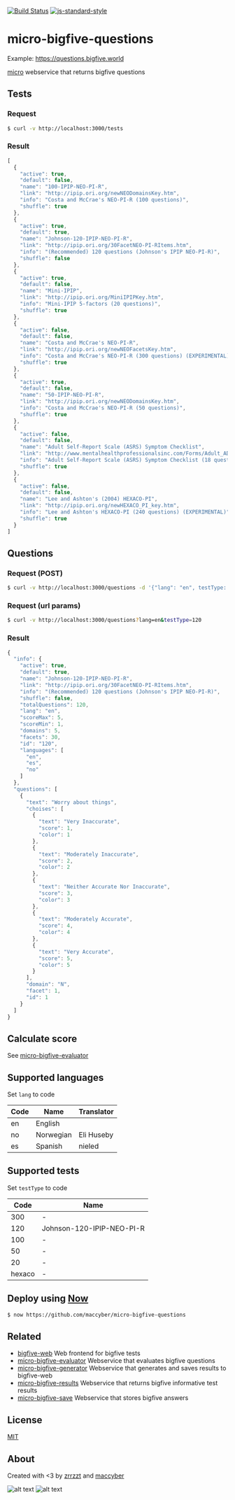 [![Build Status](https://travis-ci.org/maccyber/micro-bigfive-questions.svg?branch=master)](https://travis-ci.org/maccyber/micro-bigfive-questions)
[![js-standard-style](https://img.shields.io/badge/code%20style-standard-brightgreen.svg?style=flat)](https://github.com/feross/standard)

# micro-bigfive-questions

Example: https://questions.bigfive.world

[micro](https://github.com/zeit/micro) webservice that returns bigfive questions

## Tests

### Request

```sh
$ curl -v http://localhost:3000/tests
```

### Result

```JavaScript
[
  {
    "active": true,
    "default": false,
    "name": "100-IPIP-NEO-PI-R",
    "link": "http://ipip.ori.org/newNEODomainsKey.htm",
    "info": "Costa and McCrae's NEO-PI-R (100 questions)",
    "shuffle": true
  },
  {
    "active": true,
    "default": true,
    "name": "Johnson-120-IPIP-NEO-PI-R",
    "link": "http://ipip.ori.org/30FacetNEO-PI-RItems.htm",
    "info": "(Recommended) 120 questions (Johnson's IPIP NEO-PI-R)",
    "shuffle": false
  },
  {
    "active": true,
    "default": false,
    "name": "Mini-IPIP",
    "link": "http://ipip.ori.org/MiniIPIPKey.htm",
    "info": "Mini-IPIP 5-factors (20 questions)",
    "shuffle": true
  },
  {
    "active": false,
    "default": false,
    "name": "Costa and McCrae's NEO-PI-R",
    "link": "http://ipip.ori.org/newNEOFacetsKey.htm",
    "info": "Costa and McCrae's NEO-PI-R (300 questions) (EXPERIMENTAL)",
    "shuffle": true
  },
  {
    "active": true,
    "default": false,
    "name": "50-IPIP-NEO-PI-R",
    "link": "http://ipip.ori.org/newNEODomainsKey.htm",
    "info": "Costa and McCrae's NEO-PI-R (50 questions)",
    "shuffle": true
  },
  {
    "active": false,
    "default": false,
    "name": "Adult Self-Report Scale (ASRS) Symptom Checklist",
    "link": "http://www.mentalhealthprofessionalsinc.com/Forms/Adult_ADHD_Self-Report_Scale_(ASRS-v1.1).pdf",
    "info": "Adult Self-Report Scale (ASRS) Symptom Checklist (18 questions)",
    "shuffle": true
  },
  {
    "active": false,
    "default": false,
    "name": "Lee and Ashton's (2004) HEXACO-PI",
    "link": "http://ipip.ori.org/newHEXACO_PI_key.htm",
    "info": "Lee and Ashton's HEXACO-PI (240 questions) (EXPERIMENTAL)",
    "shuffle": true
  }
]
```

## Questions

### Request (POST)

```sh
$ curl -v http://localhost:3000/questions -d '{"lang": "en", testType: "120" }'
```

### Request (url params)

```sh
$ curl -v http://localhost:3000/questions?lang=en&testType=120
```

### Result

```JavaScript
{
  "info": {
    "active": true,
    "default": true,
    "name": "Johnson-120-IPIP-NEO-PI-R",
    "link": "http://ipip.ori.org/30FacetNEO-PI-RItems.htm",
    "info": "(Recommended) 120 questions (Johnson's IPIP NEO-PI-R)",
    "shuffle": false,
    "totalQuestions": 120,
    "lang": "en",
    "scoreMax": 5,
    "scoreMin": 1,
    "domains": 5,
    "facets": 30,
    "id": "120",
    "languages": [
      "en",
      "es",
      "no"
    ]
  },
  "questions": [
    {
      "text": "Worry about things",
      "choises": [
        {
          "text": "Very Inaccurate",
          "score": 1,
          "color": 1
        },
        {
          "text": "Moderately Inaccurate",
          "score": 2,
          "color": 2
        },
        {
          "text": "Neither Accurate Nor Inaccurate",
          "score": 3,
          "color": 3
        },
        {
          "text": "Moderately Accurate",
          "score": 4,
          "color": 4
        },
        {
          "text": "Very Accurate",
          "score": 5,
          "color": 5
        }
      ],
      "domain": "N",
      "facet": 1,
      "id": 1
    }
  ]
}
```

## Calculate score

See [micro-bigfive-evaluator](https://github.com/maccyber/micro-bigfive-evaluator)

## Supported languages

Set ```lang``` to code

| Code | Name      | Translator |
| ---- | --------- | ---------- |
| en   | English   |            |
| no   | Norwegian | Eli Huseby |
| es   | Spanish   | nieled     |

## Supported tests

Set ```testType``` to code

| Code | Name |
| ---- | ---- |
| 300 | - |
| 120  | Johnson-120-IPIP-NEO-PI-R |
| 100  | - |
| 50   | - |
| 20   | - |
| hexaco | - |

## Deploy using [Now](https://zeit.co/now)

```sh
$ now https://github.com/maccyber/micro-bigfive-questions
```

## Related
- [bigfive-web](https://github.com/maccyber/bigfive-web) Web frontend for bigfive tests
- [micro-bigfive-evaluator](https://github.com/maccyber/micro-bigfive-evaluator) Webservice that evaluates bigfive questions
- [micro-bigfive-generator](https://github.com/maccyber/micro-bigfive-generator) Webservice that generates and saves results to bigfive-web
- [micro-bigfive-results](https://github.com/maccyber/micro-bigfive-results) Webservice that returns bigfive informative test results
- [micro-bigfive-save](https://github.com/maccyber/micro-bigfive-save) Webservice that stores bigfive answers

## License

[MIT](LICENSE)

## About

Created with <3 by [zrrzzt](https://github.com/zrrrzzt) and [maccyber](https://github.com/maccyber)

![alt text](https://robots.kebabstudios.party/zrrrzzt.png "Robohash image of zrrrzzt") 
![alt text](https://robots.kebabstudios.party/maccyber.png "Robohash image of maccyber")
